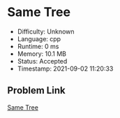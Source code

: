 # Same Tree

- Difficulty: Unknown
- Language: cpp
- Runtime: 0 ms
- Memory: 10.1 MB
- Status: Accepted
- Timestamp: 2021-09-02 11:20:33

## Problem Link
[Same Tree](https://leetcode.com/problems/same-tree)


